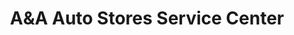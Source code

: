 ---
title: "A&A Auto Stores Service Center"
url: /exeter/aunda-auto-stores-service-center/
shop: Autowerkstatt
---